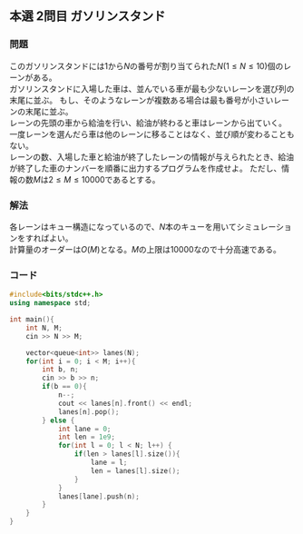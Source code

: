 ## 本選 2問目 ガソリンスタンド
### 問題
このガソリンスタンドには$1$から$N$の番号が割り当てられた$N (1 \le N \le 10)$個のレーンがある。  
ガソリンスタンドに入場した車は、並んでいる車が最も少ないレーンを選び列の末尾に並ぶ。 もし、そのようなレーンが複数ある場合は最も番号が小さいレーンの末尾に並ぶ。  
レーンの先頭の車から給油を行い、給油が終わると車はレーンから出ていく。  
一度レーンを選んだら車は他のレーンに移ることはなく、並び順が変わることもない。  
レーンの数、入場した車と給油が終了したレーンの情報が与えられたとき、給油が終了した車のナンバーを順番に出力するプログラムを作成せよ。 
ただし、情報の数$M$は$2 \le M \le 10000$であるとする。  

### 解法
各レーンはキュー構造になっているので、$N$本のキューを用いてシミュレーションをすればよい。  
計算量のオーダーは$O(M)$となる。$M$の上限は$10000$なので十分高速である。  

### コード
```cpp
#include<bits/stdc++.h>
using namespace std;

int main(){
    int N, M;
    cin >> N >> M;

    vector<queue<int>> lanes(N);
    for(int i = 0; i < M; i++){
        int b, n;
        cin >> b >> n;
        if(b == 0){
            n--;
            cout << lanes[n].front() << endl;
            lanes[n].pop();
        } else {
            int lane = 0;
            int len = 1e9;
            for(int l = 0; l < N; l++) {
                if(len > lanes[l].size()){
                    lane = l;
                    len = lanes[l].size();
                }
            }
            lanes[lane].push(n);
        }
    } 
}
```
